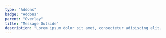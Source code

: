 ```yaml
---
type: "Addons"
badge: "Addons"
parent: "Overlay"
title: "Message Outside"
description: "Lorem ipsum dolor sit amet, consectetur adipiscing elit. Nunc tempus laoreet leo sit amet iaculis."
---
```


<demo>
  <demovanilla src="vanilla/addons/overlay/message-outside">
  </demovanilla>
</demo>
